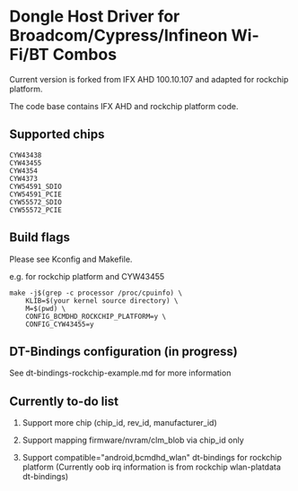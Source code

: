 # Dongle Host Driver for Broadcom/Cypress/Infineon Wi-Fi/BT Combos
Current version is forked from IFX AHD 100.10.107 and adapted for rockchip platform. 

The code base contains IFX AHD and rockchip platform code.
## Supported chips
```
CYW43438
CYW43455
CYW4354
CYW4373
CYW54591_SDIO
CYW54591_PCIE
CYW55572_SDIO
CYW55572_PCIE
```
## Build flags
Please see Kconfig and Makefile.

e.g. for rockchip platform and CYW43455
```
make -j$(grep -c processor /proc/cpuinfo) \
	KLIB=$(your kernel source directory) \
	M=$(pwd) \
	CONFIG_BCMDHD_ROCKCHIP_PLATFORM=y \
	CONFIG_CYW43455=y
```
## DT-Bindings configuration (in progress)
See dt-bindings-rockchip-example.md for more information
## Currently to-do list
1. Support more chip (chip_id, rev_id, manufacturer_id)

2. Support mapping firmware/nvram/clm_blob via chip_id only

3. Support compatible="android,bcmdhd_wlan" dt-bindings for rockchip platform (Currently oob irq information is from rockchip wlan-platdata dt-bindings)
